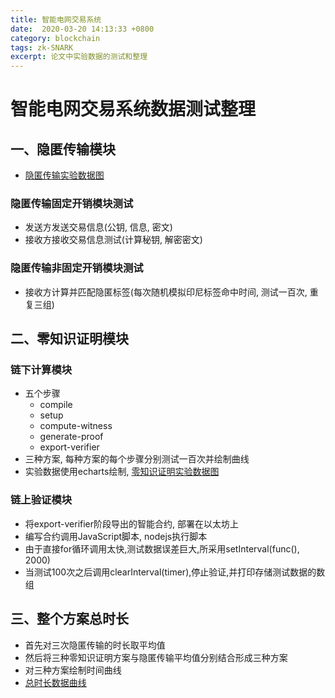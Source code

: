 ```yaml
---
title: 智能电网交易系统
date:  2020-03-20 14:13:33 +0800
category: blockchain
tags: zk-SNARK
excerpt: 论文中实验数据的测试和整理
---
```


# 智能电网交易系统数据测试整理

## 一、隐匿传输模块

+ [隐匿传输实验数据图](https://conquerit.top/ecroTrans.html)

### 隐匿传输固定开销模块测试

+ 发送方发送交易信息(公钥, 信息, 密文)
+ 接收方接收交易信息测试(计算秘钥, 解密密文)

### 隐匿传输非固定开销模块测试

+ 接收方计算并匹配隐匿标签(每次随机模拟印尼标签命中时间, 测试一百次, 重复三组)

## 二、零知识证明模块

### 链下计算模块

+ 五个步骤
  + compile
  + setup
  + compute-witness
  + generate-proof
  + export-verifier
+ 三种方案, 每种方案的每个步骤分别测试一百次并绘制曲线
+ 实验数据使用echarts绘制, [零知识证明实验数据图](https://conquerit.top/zokrates.html)

### 链上验证模块

+ 将export-verifier阶段导出的智能合约, 部署在以太坊上
+ 编写合约调用JavaScript脚本, nodejs执行脚本
+ 由于直接for循环调用太快,测试数据误差巨大,所采用setInterval(func(), 2000)
+ 当测试100次之后调用clearInterval(timer),停止验证,并打印存储测试数据的数组

## 三、整个方案总时长

+ 首先对三次隐匿传输的时长取平均值
+ 然后将三种零知识证明方案与隐匿传输平均值分别结合形成三种方案
+ 对三种方案绘制时间曲线
+ [总时长数据曲线](https://conquerit.top/total.html)
